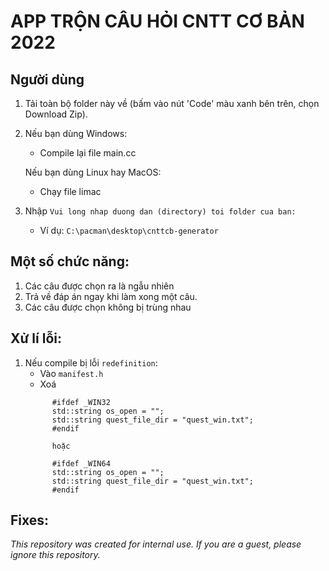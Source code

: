#  APP TRỘN CÂU HỎI CNTT CƠ BẢN 2022

Người dùng
-------------------
1. Tải toàn bộ folder này về (bấm vào nút 'Code' màu xanh bên trên, chọn Download Zip).

2. Nếu bạn dùng Windows:
      - Compile lại file main.cc

   Nếu bạn dùng Linux hay MacOS:
      - Chạy file limac

3. Nhập `Vui long nhap duong dan (directory) toi folder cua ban: `
      - Ví dụ: `C:\pacman\desktop\cnttcb-generator`

Một số chức năng:
--------------------
1. Các câu được chọn ra là ngẫu nhiên
2. Trả về đáp án ngay khi làm xong một câu.
3. Các câu được chọn không bị trùng nhau

Xử lí lỗi:
--------------------
1. Nếu compile bị lỗi `redefinition`:
      - Vào `manifest.h`
      - Xoá 
      ```
            #ifdef _WIN32
            std::string os_open = "";
            std::string quest_file_dir = "quest_win.txt";
            #endif
            
            hoặc
            
            #ifdef _WIN64
            std::string os_open = "";
            std::string quest_file_dir = "quest_win.txt";
            #endif
      ```

Fixes:
--------------------


*This repository was created for internal use. If you are a guest, please ignore this repository.*
